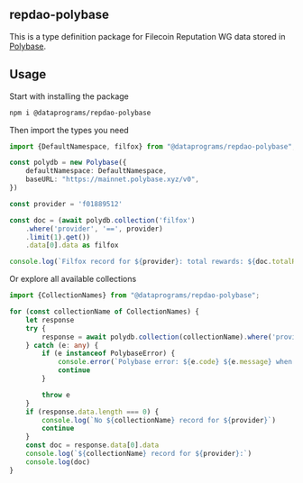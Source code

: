 ## repdao-polybase

This is a type definition package for Filecoin Reputation WG data stored in [Polybase](https://polybase.xyz/).

## Usage
Start with installing the package
```bash
npm i @dataprograms/repdao-polybase
```

Then import the types you need
```typescript
import {DefaultNamespace, filfox} from "@dataprograms/repdao-polybase";

const polydb = new Polybase({
    defaultNamespace: DefaultNamespace,
    baseURL: "https://mainnet.polybase.xyz/v0",
})

const provider = 'f01889512'

const doc = (await polydb.collection('filfox')
    .where('provider', '==', provider)
    .limit(1).get())
    .data[0].data as filfox

console.log(`Filfox record for ${provider}: total rewards: ${doc.totalRewards}`)
```

Or explore all available collections
```typescript
import {CollectionNames} from "@dataprograms/repdao-polybase";

for (const collectionName of CollectionNames) {
    let response
    try {
        response = await polydb.collection(collectionName).where('provider', '==', provider).limit(1).get()
    } catch (e: any) {
        if (e instanceof PolybaseError) {
            console.error(`Polybase error: ${e.code} ${e.message} when retrieving ${collectionName} record for ${provider}`)
            continue
        }

        throw e
    }
    if (response.data.length === 0) {
        console.log(`No ${collectionName} record for ${provider}`)
        continue
    }
    const doc = response.data[0].data
    console.log(`${collectionName} record for ${provider}:`)
    console.log(doc)
}
```
